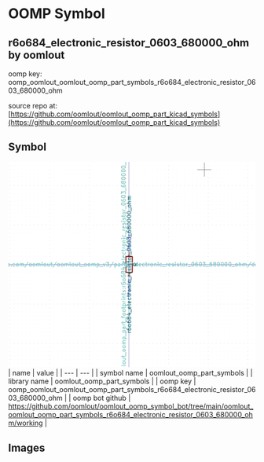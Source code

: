 # OOMP Symbol  
## r6o684_electronic_resistor_0603_680000_ohm  by oomlout  
  
oomp key: oomp_oomlout_oomlout_oomp_part_symbols_r6o684_electronic_resistor_0603_680000_ohm  
  
source repo at: [https://github.com/oomlout/oomlout_oomp_part_kicad_symbols](https://github.com/oomlout/oomlout_oomp_part_kicad_symbols)  
## Symbol  
  
[![working.png](working_600.png)](working.png)  
| name | value | 
| --- | --- | 
| symbol name | oomlout_oomp_part_symbols | 
| library name | oomlout_oomp_part_symbols | 
| oomp key | oomp_oomlout_oomlout_oomp_part_symbols_r6o684_electronic_resistor_0603_680000_ohm | 
| oomp bot github | https://github.com/oomlout/oomlout_oomp_symbol_bot/tree/main/oomlout_oomlout_oomp_part_symbols_r6o684_electronic_resistor_0603_680000_ohm/working | 
## Images  
